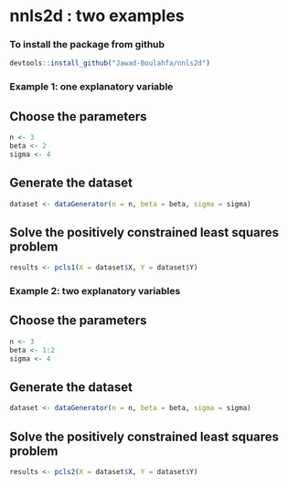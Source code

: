 # nnls2d : two examples

### To install the package from github
```r
devtools::install_github("Jawad-Boulahfa/nnls2d")
```

### Example 1: one explanatory variable
## Choose the parameters
```r
n <- 3
beta <- 2
sigma <- 4
```

## Generate the dataset
```r
dataset <- dataGenerator(n = n, beta = beta, sigma = sigma)
```

## Solve the positively constrained least squares problem
```r
results <- pcls1(X = dataset$X, Y = dataset$Y)
```

### Example 2: two explanatory variables
## Choose the parameters
```r
n <- 3
beta <- 1:2
sigma <- 4
```

## Generate the dataset
```r
dataset <- dataGenerator(n = n, beta = beta, sigma = sigma)
```

## Solve the positively constrained least squares problem
```r
results <- pcls2(X = dataset$X, Y = dataset$Y)
```

